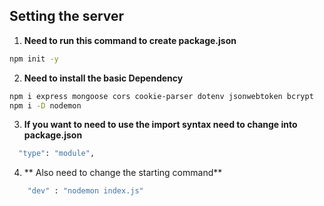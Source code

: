 ## Setting the server 

1. **Need to run this command to create package.json**
```bash
npm init -y
```
2. **Need to install the basic Dependency**
```bash
npm i express mongoose cors cookie-parser dotenv jsonwebtoken bcrypt
npm i -D nodemon
```
3. **If you want to need to use the import syntax need to change into package.json**
```bash
  "type": "module",
```
4. ** Also need to change the starting command**
```bash
    "dev" : "nodemon index.js"
```